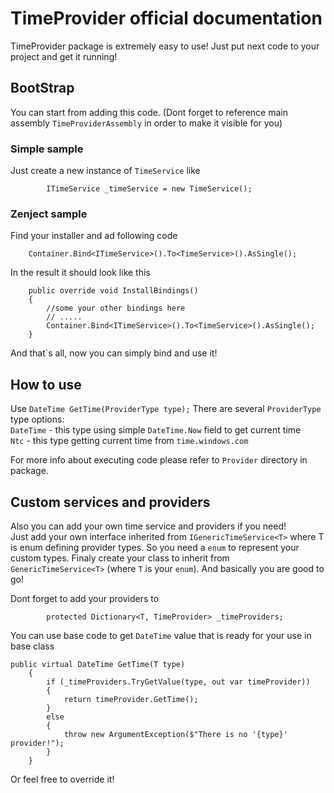 # TimeProvider official documentation
TimeProvider package is extremely easy to use! Just put next code to your project and get it running!

## BootStrap
You can start from adding this code. (Dont forget to reference main assembly `TimeProviderAssembly` in order to make it visible for you)
### Simple sample

Just create a new instance of `TimeService` like 

            ITimeService _timeService = new TimeService();

### Zenject sample

Find your installer and ad following code

        Container.Bind<ITimeService>().To<TimeService>().AsSingle();

In the result it should look like this

        public override void InstallBindings()
        {
            //some your other bindings here
            // .....
            Container.Bind<ITimeService>().To<TimeService>().AsSingle();
        }

And that`s all, now you can simply bind and use it!

## How to use
Use `DateTime GetTime(ProviderType type);`
There are several `ProviderType` type options:\
`DateTime` - this type using simple `DateTime.Now` field to get current time\
`Ntc` - this type getting current time from `time.windows.com`

For more info about executing code please refer to `Provider` directory in package.

## Custom services and providers
Also you can add your own time service and providers if you need!\
Just add your own interface inherited from `IGenericTimeService<T>` where T is enum defining provider types.
So you need a `enum` to represent your custom types. Finaly create your class to inherit from `GenericTimeService<T>` (where `T` is your `enum`).
And basically you are good to go!

Dont forget to add your providers to 
            
            protected Dictionary<T, TimeProvider> _timeProviders;

You can use base code to get `DateTime` value that is ready for your use in base class

    public virtual DateTime GetTime(T type)
        {
            if (_timeProviders.TryGetValue(type, out var timeProvider))
            {
                return timeProvider.GetTime();
            }
            else
            {
                throw new ArgumentException($"There is no '{type}' provider!");
            }
        }

Or feel free to override it!

